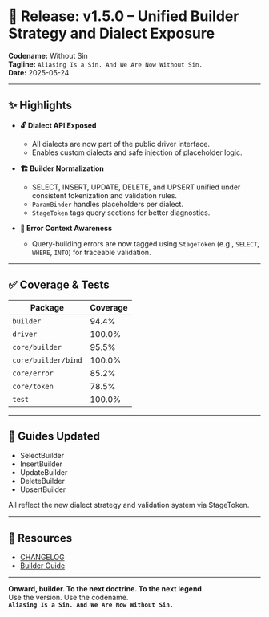 # 🚀 Release: v1.5.0 – Unified Builder Strategy and Dialect Exposure

**Codename:** Without Sin  
**Tagline:** `Aliasing Is a Sin. And We Are Now Without Sin.`  
**Date:** 2025-05-24

---

## ✨ Highlights

- **🔓 Dialect API Exposed**
  - All dialects are now part of the public driver interface.
  - Enables custom dialects and safe injection of placeholder logic.

- **🏗️ Builder Normalization**
  - SELECT, INSERT, UPDATE, DELETE, and UPSERT unified under consistent tokenization and validation rules.
  - `ParamBinder` handles placeholders per dialect.
  - `StageToken` tags query sections for better diagnostics.

- **🧠 Error Context Awareness**
  - Query-building errors are now tagged using `StageToken` (e.g., `SELECT`, `WHERE`, `INTO`) for traceable validation.

---

## ✅ Coverage & Tests

| Package                             | Coverage |
|-------------------------------------|----------|
| `builder`                           | 94.4%    |
| `driver`                            | 100.0%   |
| `core/builder`                      | 95.5%    |
| `core/builder/bind`                 | 100.0%   |
| `core/error`                        | 85.2%    |
| `core/token`                        | 78.5%    |
| `test`                              | 100.0%   |

---

## 📘 Guides Updated

- SelectBuilder
- InsertBuilder
- UpdateBuilder
- DeleteBuilder
- UpsertBuilder

All reflect the new dialect strategy and validation system via StageToken.

---

## 📄 Resources

- [CHANGELOG](./CHANGELOG.md)
- [Builder Guide](./docs/builder/builder_guide_updates.md)

---

**Onward, builder. To the next doctrine. To the next legend.**  
Use the version. Use the codename.  
**`Aliasing Is a Sin. And We Are Now Without Sin.`**
